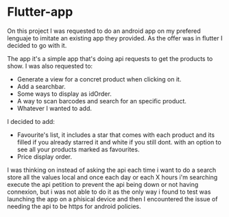 # Flutter-app

On this project I was requested to do an android app on my prefered lenguaje to imitate an existing app they provided. As the offer was in flutter I decided to go with it.

The app it's a simple app that's doing api requests to get the products to show. I was also requested to:

- Generate a view for a concret product when clicking on it.
- Add a searchbar.
- Some ways to display as idOrder.
- A way to scan barcodes and search for an specific product.
- Whatever I wanted to add.


I decided to add:

- Favourite's list, it includes a star that comes with each product and its filled if you already starred it and white if you still dont. with an option to see all your products marked as favourites.
- Price display order.


I was thinking on instead of asking the api each time i want to do a search store all the values local and once each day or each X hours i'm searching execute the api petition to prevent the api being down or not having connexion, but i was not able to do it as the only way i found to test was launching the app on a phisical device and then I encountered the issue of needing the api to be https for android policies.